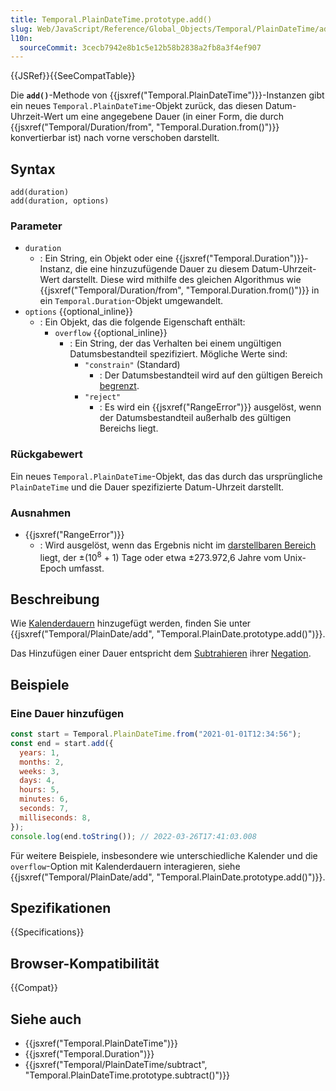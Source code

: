 ```yaml
---
title: Temporal.PlainDateTime.prototype.add()
slug: Web/JavaScript/Reference/Global_Objects/Temporal/PlainDateTime/add
l10n:
  sourceCommit: 3cecb7942e8b1c5e12b58b2838a2fb8a3f4ef907
---
```


{{JSRef}}{{SeeCompatTable}}

Die **`add()`**-Methode von {{jsxref("Temporal.PlainDateTime")}}-Instanzen gibt ein neues `Temporal.PlainDateTime`-Objekt zurück, das diesen Datum-Uhrzeit-Wert um eine angegebene Dauer (in einer Form, die durch {{jsxref("Temporal/Duration/from", "Temporal.Duration.from()")}} konvertierbar ist) nach vorne verschoben darstellt.

## Syntax

```js-nolint
add(duration)
add(duration, options)
```

### Parameter

- `duration`
  - : Ein String, ein Objekt oder eine {{jsxref("Temporal.Duration")}}-Instanz, die eine hinzuzufügende Dauer zu diesem Datum-Uhrzeit-Wert darstellt. Diese wird mithilfe des gleichen Algorithmus wie {{jsxref("Temporal/Duration/from", "Temporal.Duration.from()")}} in ein `Temporal.Duration`-Objekt umgewandelt.
- `options` {{optional_inline}}
  - : Ein Objekt, das die folgende Eigenschaft enthält:
    - `overflow` {{optional_inline}}
      - : Ein String, der das Verhalten bei einem ungültigen Datumsbestandteil spezifiziert. Mögliche Werte sind:
        - `"constrain"` (Standard)
          - : Der Datumsbestandteil wird auf den gültigen Bereich [begrenzt](/de/docs/Web/JavaScript/Reference/Global_Objects/Temporal/PlainDate#invalid_date_clamping).
        - `"reject"`
          - : Es wird ein {{jsxref("RangeError")}} ausgelöst, wenn der Datumsbestandteil außerhalb des gültigen Bereichs liegt.

### Rückgabewert

Ein neues `Temporal.PlainDateTime`-Objekt, das das durch das ursprüngliche `PlainDateTime` und die Dauer spezifizierte Datum-Uhrzeit darstellt.

### Ausnahmen

- {{jsxref("RangeError")}}
  - : Wird ausgelöst, wenn das Ergebnis nicht im [darstellbaren Bereich](/de/docs/Web/JavaScript/Reference/Global_Objects/Temporal#representable_dates) liegt, der ±(10<sup>8</sup> + 1) Tage oder etwa ±273.972,6 Jahre vom Unix-Epoch umfasst.

## Beschreibung

Wie [Kalenderdauern](/de/docs/Web/JavaScript/Reference/Global_Objects/Temporal/Duration#calendar_durations) hinzugefügt werden, finden Sie unter {{jsxref("Temporal/PlainDate/add", "Temporal.PlainDate.prototype.add()")}}.

Das Hinzufügen einer Dauer entspricht dem [Subtrahieren](/de/docs/Web/JavaScript/Reference/Global_Objects/Temporal/PlainDateTime/subtract) ihrer [Negation](/de/docs/Web/JavaScript/Reference/Global_Objects/Temporal/Duration/negated).

## Beispiele

### Eine Dauer hinzufügen

```js
const start = Temporal.PlainDateTime.from("2021-01-01T12:34:56");
const end = start.add({
  years: 1,
  months: 2,
  weeks: 3,
  days: 4,
  hours: 5,
  minutes: 6,
  seconds: 7,
  milliseconds: 8,
});
console.log(end.toString()); // 2022-03-26T17:41:03.008
```

Für weitere Beispiele, insbesondere wie unterschiedliche Kalender und die `overflow`-Option mit Kalenderdauern interagieren, siehe {{jsxref("Temporal/PlainDate/add", "Temporal.PlainDate.prototype.add()")}}.

## Spezifikationen

{{Specifications}}

## Browser-Kompatibilität

{{Compat}}

## Siehe auch

- {{jsxref("Temporal.PlainDateTime")}}
- {{jsxref("Temporal.Duration")}}
- {{jsxref("Temporal/PlainDateTime/subtract", "Temporal.PlainDateTime.prototype.subtract()")}}
